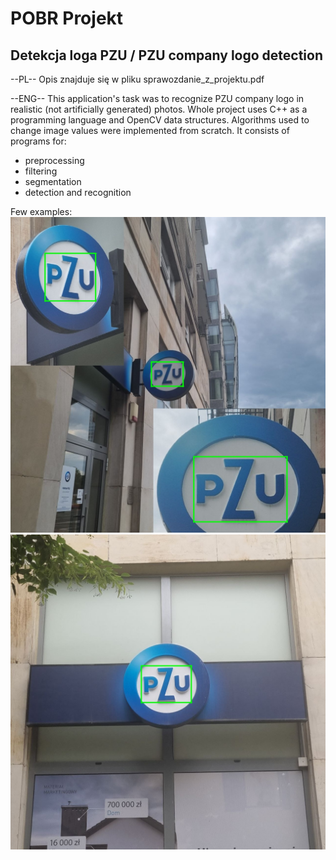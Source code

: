 # POBR Projekt

## Detekcja loga PZU / PZU company logo detection
--PL--
Opis znajduje się w pliku sprawozdanie_z_projektu.pdf

--ENG--
This application's task was to recognize PZU company logo in realistic (not artificially generated) photos. Whole project uses C++ as a programming language and OpenCV data structures. Algorithms used to change image values were implemented from scratch. It consists of programs for:
- preprocessing
- filtering
- segmentation
- detection and recognition

Few examples:
![alt text](image.png)
![alt text](image-2.png)